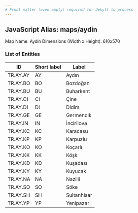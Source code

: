 ```yaml
---
# Front matter (even empty) required for Jekyll to process
---
```


## JavaScript Alias: maps/aydin

Map Name: Aydin
Dimensions (Width x Height): 610x570

### List of Entities

| ID       | Short label | Label       |
| -------- | ----------- | ----------- |
| TR.AY.AY | AY          | Aydın       |
| TR.AY.BO | BO          | Bozdoğan    |
| TR.AY.BU | BU          | Buharkent   |
| TR.AY.CI | CI          | Çine        |
| TR.AY.DI | DI          | Didim       |
| TR.AY.GE | GE          | Germencik   |
| TR.AY.IN | IN          | İncirliova  |
| TR.AY.KC | KC          | Karacasu    |
| TR.AY.KP | KP          | Karpuzlu    |
| TR.AY.KO | KO          | Koçarlı     |
| TR.AY.KK | KK          | Köşk        |
| TR.AY.KD | KD          | Kuşadası    |
| TR.AY.KY | KY          | Kuyucak     |
| TR.AY.NA | NA          | Nazilli     |
| TR.AY.SO | SO          | Söke        |
| TR.AY.SH | SH          | Sultanhisar |
| TR.AY.YP | YP          | Yenipazar   |
